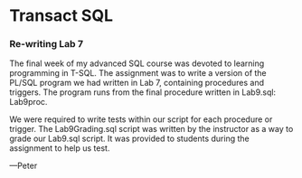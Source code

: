# Transact SQL
### Re-writing Lab 7

The final week of my advanced SQL course was devoted to learning programming in T-SQL. The assignment was to write a version of the PL/SQL program we had written in Lab 7, containing procedures and triggers. The program runs from the final procedure written in Lab9.sql: Lab9proc.

We were required to write tests within our script for each procedure or trigger. The Lab9Grading.sql script was written by the instructor as a way to grade our Lab9.sql script. It was provided to students during the assignment to help us test.

—Peter